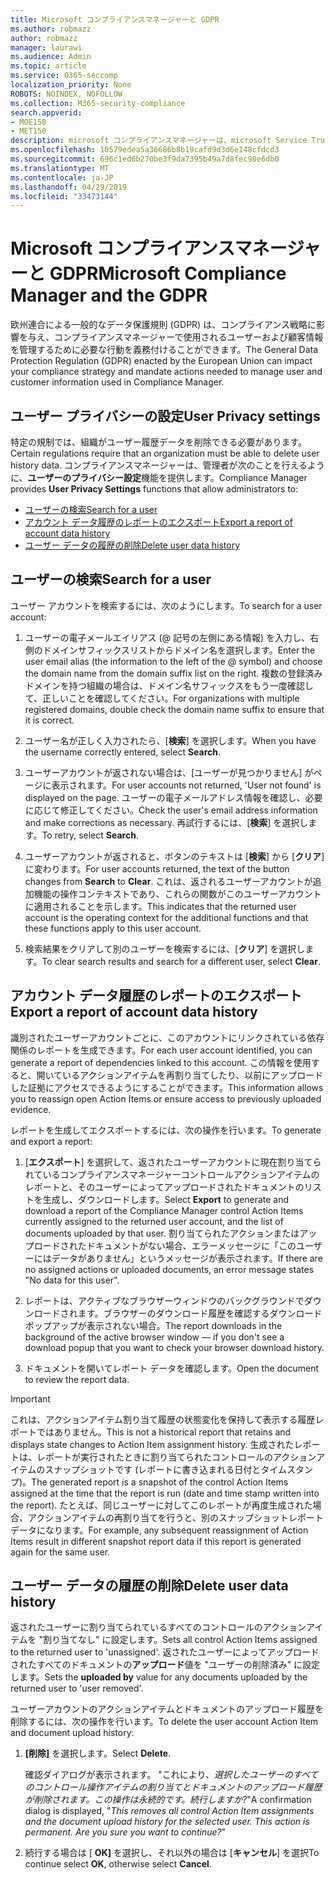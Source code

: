 ```yaml
---
title: Microsoft コンプライアンスマネージャーと GDPR
ms.author: robmazz
author: robmazz
manager: laurawi
ms.audience: Admin
ms.topic: article
ms.service: O365-seccomp
localization_priority: None
ROBOTS: NOINDEX, NOFOLLOW
ms.collection: M365-security-compliance
search.appverid:
- MOE150
- MET150
description: microsoft コンプライアンスマネージャーは、microsoft Service Trust Portal の無料のワークフローベースのリスク評価ツールです。 コンプライアンスマネージャーを使用すると、Microsoft クラウドサービスに関連する規制コンプライアンスアクティビティを追跡、割り当て、検証することができます。
ms.openlocfilehash: 10579edea5a36686b8b19cafd9d3d6e148cfdcd3
ms.sourcegitcommit: 696c1ed6b270be3f9da7395b49a7d8fec98e6db0
ms.translationtype: MT
ms.contentlocale: ja-JP
ms.lasthandoff: 04/29/2019
ms.locfileid: "33473144"
---
```

# <a name="microsoft-compliance-manager-and-the-gdpr"></a><span data-ttu-id="44d59-104">Microsoft コンプライアンスマネージャーと GDPR</span><span class="sxs-lookup"><span data-stu-id="44d59-104">Microsoft Compliance Manager and the GDPR</span></span>

<span data-ttu-id="44d59-105">欧州連合による一般的なデータ保護規則 (GDPR) は、コンプライアンス戦略に影響を与え、コンプライアンスマネージャーで使用されるユーザーおよび顧客情報を管理するために必要な行動を義務付けることができます。</span><span class="sxs-lookup"><span data-stu-id="44d59-105">The General Data Protection Regulation (GDPR) enacted by the European Union can impact your compliance strategy and mandate actions needed to manage user and customer information used in Compliance Manager.</span></span>

## <a name="user-privacy-settings"></a><span data-ttu-id="44d59-106">ユーザー プライバシーの設定</span><span class="sxs-lookup"><span data-stu-id="44d59-106">User Privacy settings</span></span>

<span data-ttu-id="44d59-107">特定の規制では、組織がユーザー履歴データを削除できる必要があります。</span><span class="sxs-lookup"><span data-stu-id="44d59-107">Certain regulations require that an organization must be able to delete user history data.</span></span> <span data-ttu-id="44d59-108">コンプライアンスマネージャーは、管理者が次のことを行えるように、**ユーザーのプライバシー設定**機能を提供します。</span><span class="sxs-lookup"><span data-stu-id="44d59-108">Compliance Manager provides **User Privacy Settings** functions that allow administrators to:</span></span>
  
- [<span data-ttu-id="44d59-109">ユーザーの検索</span><span class="sxs-lookup"><span data-stu-id="44d59-109">Search for a user</span></span>](#search-for-a-user)
- [<span data-ttu-id="44d59-110">アカウント データ履歴のレポートのエクスポート</span><span class="sxs-lookup"><span data-stu-id="44d59-110">Export a report of account data history</span></span>](#export-a-report-of-account-data-history)
- [<span data-ttu-id="44d59-111">ユーザー データの履歴の削除</span><span class="sxs-lookup"><span data-stu-id="44d59-111">Delete user data history</span></span>](#delete-user-data-history)
  
## <a name="search-for-a-user"></a><span data-ttu-id="44d59-112">ユーザーの検索</span><span class="sxs-lookup"><span data-stu-id="44d59-112">Search for a user</span></span>

<span data-ttu-id="44d59-113">ユーザー アカウントを検索するには、次のようにします。</span><span class="sxs-lookup"><span data-stu-id="44d59-113">To search for a user account:</span></span>
  
1. <span data-ttu-id="44d59-114">ユーザーの電子メールエイリアス (@ 記号の左側にある情報) を入力し、右側のドメインサフィックスリストからドメイン名を選択します。</span><span class="sxs-lookup"><span data-stu-id="44d59-114">Enter the user email alias (the information to the left of the @ symbol) and choose the domain name from the  domain suffix list on the right.</span></span> <span data-ttu-id="44d59-115">複数の登録済みドメインを持つ組織の場合は、ドメイン名サフィックスをもう一度確認して、正しいことを確認してください。</span><span class="sxs-lookup"><span data-stu-id="44d59-115">For organizations with multiple registered domains, double check the domain name suffix to ensure that it is correct.</span></span>

2. <span data-ttu-id="44d59-116">ユーザー名が正しく入力されたら、[**検索**] を選択します。</span><span class="sxs-lookup"><span data-stu-id="44d59-116">When you have the username correctly entered, select **Search**.</span></span>

3. <span data-ttu-id="44d59-117">ユーザーアカウントが返されない場合は、[ユーザーが見つかりません] がページに表示されます。</span><span class="sxs-lookup"><span data-stu-id="44d59-117">For user accounts not returned, 'User not found' is displayed on the page.</span></span> <span data-ttu-id="44d59-118">ユーザーの電子メールアドレス情報を確認し、必要に応じて修正してください。</span><span class="sxs-lookup"><span data-stu-id="44d59-118">Check the user's email address information and make corrections as necessary.</span></span> <span data-ttu-id="44d59-119">再試行するには、[**検索**] を選択します。</span><span class="sxs-lookup"><span data-stu-id="44d59-119">To retry, select **Search**.</span></span>

4. <span data-ttu-id="44d59-120">ユーザーアカウントが返されると、ボタンのテキストは [**検索**] から [**クリア**] に変わります。</span><span class="sxs-lookup"><span data-stu-id="44d59-120">For user accounts returned, the text of the button changes from **Search** to **Clear**.</span></span> <span data-ttu-id="44d59-121">これは、返されるユーザーアカウントが追加機能の操作コンテキストであり、これらの関数がこのユーザーアカウントに適用されることを示します。</span><span class="sxs-lookup"><span data-stu-id="44d59-121">This indicates that the returned user account is the operating context for the additional functions and that these functions apply to this user account.</span></span>

5. <span data-ttu-id="44d59-122">検索結果をクリアして別のユーザーを検索するには、[**クリア**] を選択します。</span><span class="sxs-lookup"><span data-stu-id="44d59-122">To clear search results and search for a different user, select **Clear**.</span></span>

## <a name="export-a-report-of-account-data-history"></a><span data-ttu-id="44d59-123">アカウント データ履歴のレポートのエクスポート</span><span class="sxs-lookup"><span data-stu-id="44d59-123">Export a report of account data history</span></span>

<span data-ttu-id="44d59-124">識別されたユーザーアカウントごとに、このアカウントにリンクされている依存関係のレポートを生成できます。</span><span class="sxs-lookup"><span data-stu-id="44d59-124">For each user account identified, you can generate a report of dependencies linked to this account.</span></span> <span data-ttu-id="44d59-125">この情報を使用すると、開いているアクションアイテムを再割り当てしたり、以前にアップロードした証拠にアクセスできるようにすることができます。</span><span class="sxs-lookup"><span data-stu-id="44d59-125">This information allows you to reassign open Action Items or ensure access to previously uploaded evidence.</span></span>
  
 <span data-ttu-id="44d59-126">レポートを生成してエクスポートするには、次の操作を行います。</span><span class="sxs-lookup"><span data-stu-id="44d59-126">To generate and export a report:</span></span>
  
1. <span data-ttu-id="44d59-127">[**エクスポート**] を選択して、返されたユーザーアカウントに現在割り当てられているコンプライアンスマネージャーコントロールアクションアイテムのレポートと、そのユーザーによってアップロードされたドキュメントのリストを生成し、ダウンロードします。</span><span class="sxs-lookup"><span data-stu-id="44d59-127">Select **Export** to generate and download a report of the Compliance Manager control Action Items currently assigned to the returned user account, and the list of documents uploaded by that user.</span></span> <span data-ttu-id="44d59-128">割り当てられたアクションまたはアップロードされたドキュメントがない場合、エラーメッセージに「このユーザーにはデータがありません」というメッセージが表示されます。</span><span class="sxs-lookup"><span data-stu-id="44d59-128">If there are no assigned actions or uploaded documents, an error message states "No data for this user".</span></span>

2. <span data-ttu-id="44d59-129">レポートは、アクティブなブラウザーウィンドウのバックグラウンドでダウンロードされます。ブラウザーのダウンロード履歴を確認するダウンロードポップアップが表示されない場合。</span><span class="sxs-lookup"><span data-stu-id="44d59-129">The report downloads in the background of the active browser window — if you don't see a download popup that you want to check your browser download history.</span></span>

3. <span data-ttu-id="44d59-130">ドキュメントを開いてレポート データを確認します。</span><span class="sxs-lookup"><span data-stu-id="44d59-130">Open the document to review the report data.</span></span>

> [!IMPORTANT]
> <span data-ttu-id="44d59-131">これは、アクションアイテム割り当て履歴の状態変化を保持して表示する履歴レポートではありません。</span><span class="sxs-lookup"><span data-stu-id="44d59-131">This is not a historical report that retains and displays state changes to Action Item assignment history.</span></span> <span data-ttu-id="44d59-132">生成されたレポートは、レポートが実行されたときに割り当てられたコントロールのアクションアイテムのスナップショットです (レポートに書き込まれる日付とタイムスタンプ)。</span><span class="sxs-lookup"><span data-stu-id="44d59-132">The generated report is a snapshot of the control Action Items assigned at the time that the report is run (date and time stamp written into the report).</span></span> <span data-ttu-id="44d59-133">たとえば、同じユーザーに対してこのレポートが再度生成された場合、アクションアイテムの再割り当てを行うと、別のスナップショットレポートデータになります。</span><span class="sxs-lookup"><span data-stu-id="44d59-133">For example, any subsequent reassignment of Action Items result in different snapshot report data if this report is generated again for the same user.</span></span>
  
## <a name="delete-user-data-history"></a><span data-ttu-id="44d59-134">ユーザー データの履歴の削除</span><span class="sxs-lookup"><span data-stu-id="44d59-134">Delete user data history</span></span>

<span data-ttu-id="44d59-135">返されたユーザーに割り当てられているすべてのコントロールのアクションアイテムを "割り当てなし" に設定します。</span><span class="sxs-lookup"><span data-stu-id="44d59-135">Sets all control Action Items assigned to the returned user to 'unassigned'.</span></span> <span data-ttu-id="44d59-136">返されたユーザーによってアップロードされたすべてのドキュメントの**アップロード**値を "ユーザーの削除済み" に設定します。</span><span class="sxs-lookup"><span data-stu-id="44d59-136">Sets the **uploaded by** value for any documents uploaded by the returned user to 'user removed'.</span></span>
  
<span data-ttu-id="44d59-137">ユーザーアカウントのアクションアイテムとドキュメントのアップロード履歴を削除するには、次の操作を行います。</span><span class="sxs-lookup"><span data-stu-id="44d59-137">To delete the user account Action Item and document upload history:</span></span>
  
1. <span data-ttu-id="44d59-138">**[削除]** を選択します。</span><span class="sxs-lookup"><span data-stu-id="44d59-138">Select **Delete**.</span></span>

    <span data-ttu-id="44d59-139">確認ダイアログが表示されます。 "これにより、*選択したユーザーのすべてのコントロール操作アイテムの割り当てとドキュメントのアップロード履歴が削除されます。この操作は永続的です。続行しますか?*"</span><span class="sxs-lookup"><span data-stu-id="44d59-139">A confirmation dialog is displayed, "*This removes all control Action Item assignments and the document upload history for the selected user. This action is permanent. Are you sure you want to continue?*"</span></span>

2. <span data-ttu-id="44d59-140">続行する場合は [ **OK]** を選択し、それ以外の場合は [**キャンセル**] を選択</span><span class="sxs-lookup"><span data-stu-id="44d59-140">To continue select **OK**, otherwise select **Cancel**.</span></span>